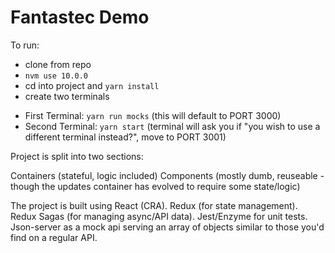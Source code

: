 # Fantastec Demo

To run:

- clone from repo
- `nvm use 10.0.0`
- cd into project and `yarn install`
- create two terminals

* First Terminal: `yarn run mocks` (this will default to PORT 3000)
* Second Terminal: `yarn start` (terminal will ask you if "you wish to use a different terminal instead?", move to PORT 3001)

Project is split into two sections:

Containers (stateful, logic included)
Components (mostly dumb, reuseable - though the updates container has evolved to require some state/logic)

The project is built using React (CRA).
Redux (for state management).
Redux Sagas (for managing async/API data).
Jest/Enzyme for unit tests.
Json-server as a mock api serving an array of objects similar to those you'd find on a regular API.





